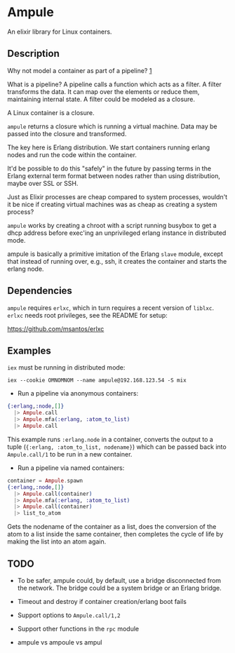 # Ampule

An elixir library for Linux containers.

## Description

Why not model a container as part of a pipeline? [1]

What is a pipeline? A pipeline calls a function which acts as a filter. A
filter transforms the data. It can map over the elements or reduce them,
maintaining internal state. A filter could be modeled as a closure.

A Linux container is a closure.

`ampule` returns a closure which is running a virtual machine. Data may
be passed into the closure and transformed.

The key here is Erlang distribution. We start containers running erlang
nodes and run the code within the container.

It'd be possible to do this "safely" in the future by passing terms in the
Erlang external term format between nodes rather than using distribution,
maybe over SSL or SSH.

Just as Elixir processes are cheap compared to system processes, wouldn't
it be nice if creating virtual machines was as cheap as creating a
system process?

`ampule` works by creating a chroot with a script running busybox to
get a dhcp address before exec'ing an unprivileged erlang instance in
distributed mode.

ampule is basically a primitive imitation of the Erlang `slave` module,
except that instead of running over, e.g., ssh, it creates the container
and starts the erlang node.

## Dependencies

`ampule` requires `erlxc`, which in turn requires a recent version of
`liblxc`. `erlxc` needs root privileges, see the README for setup:

https://github.com/msantos/erlxc

## Examples

`iex` must be running in distributed mode:

```
iex --cookie OMNOMNOM --name ampule@192.168.123.54 -S mix
```

* Run a pipeline via anonymous containers:

```elixir
{:erlang,:node,[]}
  |> Ampule.call
  |> Ampule.mfa(:erlang, :atom_to_list)
  |> Ampule.call
```

  This example runs `:erlang.node` in a container, converts the output
  to a tuple (`{:erlang, :atom_to_list, nodename}`) which can be passed
  back into `Ampule.call/1` to be run in a new container.

* Run a pipeline via named containers:

```elixir
container = Ampule.spawn
{:erlang,:node,[]}
  |> Ampule.call(container)
  |> Ampule.mfa(:erlang, :atom_to_list)
  |> Ampule.call(container)
  |> list_to_atom
```

  Gets the nodename of the container as a list, does the conversion of
  the atom to a list inside the same container, then completes the cycle
  of life by making the list into an atom again.

## TODO

* To be safer, ampule could, by default, use a bridge disconnected from
  the network. The bridge could be a system bridge or an Erlang bridge.

* Timeout and destroy if container creation/erlang boot fails

* Support options to `Ampule.call/1,2`

* Support other functions in the `rpc` module

* ampule vs ampoule vs ampul

[1]: http://cr.yp.to/qmail/qmailsec-20071101.pdf
